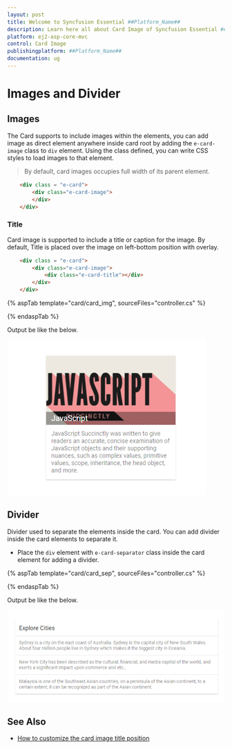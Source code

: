 ```yaml
---
layout: post
title: Welcome to Syncfusion Essential ##Platform_Name##
description: Learn here all about Card Image of Syncfusion Essential ##Platform_Name## widgets based on HTML5 and jQuery.
platform: ej2-asp-core-mvc
control: Card Image
publishingplatform: ##Platform_Name##
documentation: ug
---
```



# Images and Divider

## Images

The Card supports to include images within the elements, you can add image as direct element anywhere inside card root by adding the `e-card-image` class to `div` element. Using the class defined, you can write CSS styles to load images to that element.

> By default, card images occupies full width of its parent element.

```html
    <div class = "e-card">
        <div class="e-card-image">
        </div>
    </div>
```

### Title

Card image is supported to include a title or caption for the image. By default, Title is placed over the image on left-bottom position with overlay.

```html
    <div class = "e-card">
        <div class="e-card-image">
            <div class="e-card-title"></div>
        </div>
    </div>
```

{% aspTab template="card/card_img", sourceFiles="controller.cs" %}

{% endaspTab %}

Output be like the below.

![CSS Card Control with images and divider](./images/card-image.PNG)

## Divider

Divider used to separate the elements inside the card. You can add divider inside the card elements to separate it.

* Place the `div` element with `e-card-separator` class inside the card element for adding a divider.

{% aspTab template="card/card_sep", sourceFiles="controller.cs" %}

{% endaspTab %}

Output be like the below.

![CSS Card Control with images and divider](./images/card-divider.PNG)

## See Also

* [How to customize the card image title position](./how-to/customize-the-card-image-title-position)
